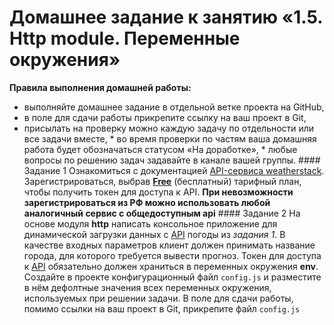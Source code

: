 # Домашнее задание к занятию «1.5. Http module. Переменные окружения» 
**Правила выполнения домашней работы:** 

* выполняйте домашнее задание в отдельной ветке проекта на GitHub,
* в поле для сдачи работы прикрепите ссылку на ваш проект в Git,
* присылать на проверку можно каждую задачу по отдельности или все задачи вместе, * во время проверки по частям ваша домашняя работа будет обозначаться статусом «На доработке», * любые вопросы по решению задач задавайте в канале вашей группы. #### Задание 1 Ознакомиться с документацией [API-сервиса weatherstack](https://weatherstack.com/documentation). Зарегистрироваться, выбрав [**Free**](https://weatherstack.com/signup/free) (бесплатный) тарифный план, чтобы получить токен для доступа к API. **При невозможности зарегистрироваться из РФ можно использовать любой аналогичный сервис с общедоступным api** #### Задание 2 На основе модуля **http** написать консольное приложение для динамической загрузки данных с [API](https://weatherstack.com/) погоды из *задания 1*. В качестве входных параметров клиент должен принимать название города, для которого требуется вывести прогноз. Токен для доступа к [API](https://weatherstack.com/) обязательно должен храниться в переменных окружения **env**. Создайте в проекте конфигурационный файл `config.js` и разместите в нём дефолтные значения всех переменных окружения, используемых при решении задачи. В поле для сдачи работы, помимо ссылки на ваш проект в Git, прикрепите файл `config.js`
